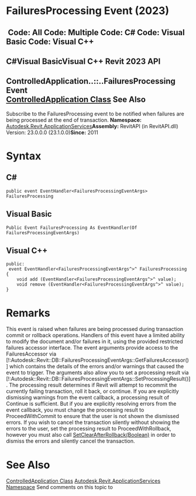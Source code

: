 # FailuresProcessing Event (2023)

﻿
 Code: All Code: Multiple Code: C# Code: Visual Basic Code: Visual C++   
---  
C#Visual BasicVisual C++
Revit 2023 API  
---  
ControlledApplication..::..FailuresProcessing Event  
[ControlledApplication Class](35859972-2407-3910-cb07-bbb337e307e6.md "ControlledApplication Class") See Also  
---  
Subscribe to the FailuresProcessing event to be notified when failures are being processed at the end of transaction. 
**Namespace:** [Autodesk.Revit.ApplicationServices](91957e18-2935-006c-83ab-3b5b9dbb5928.md "Autodesk.Revit.ApplicationServices Namespace")**Assembly:** RevitAPI (in RevitAPI.dll) Version: 23.0.0.0 (23.1.0.0)**Since:** 2011 
# Syntax
C#  
---  
```text
public event EventHandler<FailuresProcessingEventArgs> FailuresProcessing
```
  
Visual Basic  
---  
```text
Public Event FailuresProcessing As EventHandler(Of FailuresProcessingEventArgs)
```
  
Visual C++  
---  
```text
public:
 event EventHandler<FailuresProcessingEventArgs^>^ FailuresProcessing {
	void add (EventHandler<FailuresProcessingEventArgs^>^ value);
	void remove (EventHandler<FailuresProcessingEventArgs^>^ value);
}
```
  
# Remarks
This event is raised when failures are being processed during transaction commit or rollback operations. Handlers of this event have a limited ability to modify the document and/or failures in it, using the provided restricted failures accessor interface. 
The event arguments provide access to the FailuresAccessor via [!:Autodesk::Revit::DB::FailuresProcessingEventArgs::GetFailuresAccessor()] which contains the details of the errors and/or warnings that caused the event to trigger. 
The arguments also allow you to set a processing result via [!:Autodesk::Revit::DB::FailuresProcessingEventArgs::SetProcessingResult()]. The processing result determines if Revit will attempt to recommit the currently failing transaction, roll it back, or continue. If you are explicitly dismissing warnings from the event callback, a processing result of Continue is sufficient. But if you are explicitly resolving errors from the event callback, you must change the processing result to ProceedWithCommit to ensure that the user is not shown the dismissed errors. If you wish to cancel the transaction silently without showing the errors to the user, set the processing result to ProceedWithRollback, however you must also call [SetClearAfterRollback(Boolean)](bebe6efd-b05f-7a0b-4cc3-609ec35be42c.md "SetClearAfterRollback Method") in order to dismiss the errors and silently cancel the transaction.
# See Also
[ControlledApplication Class](35859972-2407-3910-cb07-bbb337e307e6.md "ControlledApplication Class")
[Autodesk.Revit.ApplicationServices Namespace](91957e18-2935-006c-83ab-3b5b9dbb5928.md "Autodesk.Revit.ApplicationServices Namespace")
Send comments on this topic to 